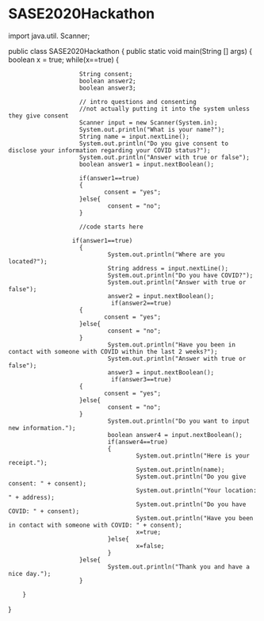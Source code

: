 # SASE2020Hackathon
import java.util. Scanner;

public class SASE2020Hackathon {
        public static void main(String [] args)
        {
                boolean x = true;
                while(x==true)
                {
                
                        String consent;
                        boolean answer2;
                        boolean answer3;
                        
                        // intro questions and consenting
                        //not actually putting it into the system unless they give consent 
                        Scanner input = new Scanner(System.in);
                        System.out.println("What is your name?"); 
                        String name = input.nextLine();
                        System.out.println("Do you give consent to disclose your information regarding your COVID status?");
                        System.out.println("Answer with true or false"); 
                        boolean answer1 = input.nextBoolean();
      
                        if(answer1==true)
                        {
                               consent = "yes";
                        }else{
                                consent = "no";
                        }
                        
                        //code starts here

                      if(answer1==true)
                        {
                                System.out.println("Where are you located?");
                                String address = input.nextLine(); 
                                System.out.println("Do you have COVID?"); 
                                System.out.println("Answer with true or false"); 
                                answer2 = input.nextBoolean();
                                 if(answer2==true)
                        {
                               consent = "yes";
                        }else{
                                consent = "no";
                        }
                                System.out.println("Have you been in contact with someone with COVID within the last 2 weeks?"); 
                                System.out.println("Answer with true or false"); 
                                answer3 = input.nextBoolean();
                                 if(answer3==true)
                        {
                               consent = "yes";
                        }else{
                                consent = "no";
                        }
                                System.out.println("Do you want to input new information.");
                                boolean answer4 = input.nextBoolean();
                                if(answer4==true)
                                {
                                        System.out.println("Here is your receipt.");
                                        System.out.println(name);
                                        System.out.println("Do you give consent: " + consent);
                                        System.out.println("Your location: " + address); 
                                        System.out.println("Do you have COVID: " + consent);
                                        System.out.println("Have you been in contact with someone with COVID: " + consent);
                                        x=true;
                                }else{
                                        x=false;
                                }
                        }else{
                                System.out.println("Thank you and have a nice day.");
                        }

        }
}
